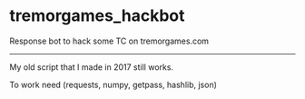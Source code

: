 # tremorgames_hackbot

Response bot to hack some TC on tremorgames.com

---

My old script that I made in 2017 still works.

To work need (requests, numpy, getpass, hashlib, json)
